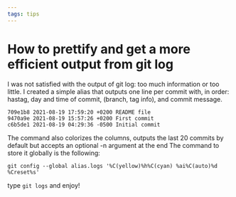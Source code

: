 ```yaml
---
tags: tips
---
```

# How to prettify and get a more efficient output from git log

I was not satisfied with the output of git log: too much information or too little. I created a simple alias that outputs 
one line per commit with, in order: hastag, day and time of commit, (branch, tag info), and commit message. 

```
709e1b8 2021-08-19 17:59:20 +0200 README file
9470a9e 2021-08-19 15:57:26 +0200 First commit
c6b5de1 2021-08-19 04:29:36 -0500 Initial commit
```

The command also colorizes the columns, outputs the last 20 commits by default but accepts an optional -n argument at the end
The command to store it globally is the following:

```
git config --global alias.logs '%C(yellow)%h%C(cyan) %ai%C(auto)%d %Creset%s'
```

type ```git logs``` and enjoy!
